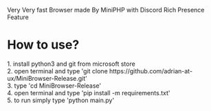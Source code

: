 Very Very fast Browser made By MiniPHP 
with Discord Rich Presence Feature 

<h1>How to use?</h1>
1. install python3 and git from microsoft store<br>
2. open terminal and type 'git clone https://github.com/adrian-at-ux/MiniBrowser-Release.git'<br>
3. type 'cd MiniBrowser-Release'<br>
4. open terminal and type 'pip install -m requirements.txt'<br>
5. to run simply type 'python main.py'<br>
